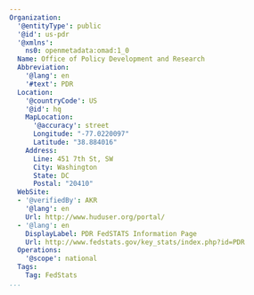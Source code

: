 ```yaml
---
Organization:
  '@entityType': public
  '@id': us-pdr
  '@xmlns':
    ns0: openmetadata:omad:1_0
  Name: Office of Policy Development and Research
  Abbreviation:
    '@lang': en
    '#text': PDR
  Location:
    '@countryCode': US
    '@id': hq
    MapLocation:
      '@accuracy': street
      Longitude: "-77.0220097"
      Latitude: "38.884016"
    Address:
      Line: 451 7th St, SW
      City: Washington
      State: DC
      Postal: "20410"
  WebSite:
  - '@verifiedBy': AKR
    '@lang': en
    Url: http://www.huduser.org/portal/
  - '@lang': en
    DisplayLabel: PDR FedSTATS Information Page
    Url: http://www.fedstats.gov/key_stats/index.php?id=PDR
  Operations:
    '@scope': national
  Tags:
    Tag: FedStats
...
```

